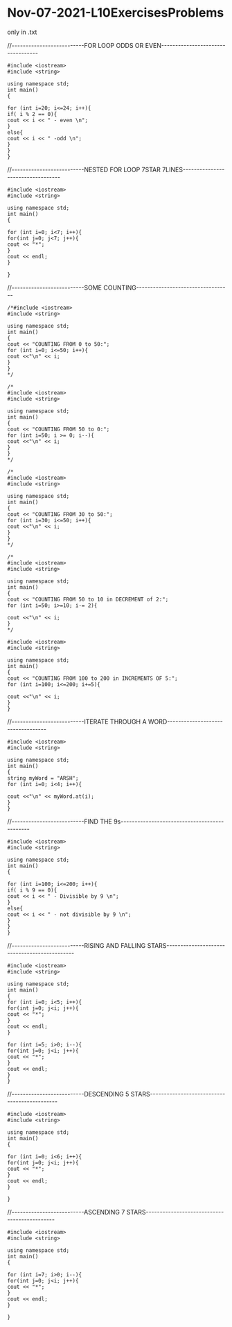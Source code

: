 # Nov-07-2021-L10ExercisesProblems
only in .txt

//--------------------------FOR LOOP ODDS OR EVEN----------------------------------

    #include <iostream>
    #include <string>

    using namespace std;
    int main()
    {

    for (int i=20; i<=24; i++){
    if( i % 2 == 0){
    cout << i << " - even \n";
    }
    else{
    cout << i << " -odd \n";
    }
    }
    }

//--------------------------NESTED FOR LOOP 7STAR 7LINES----------------------------------
		       
    #include <iostream>
    #include <string>

    using namespace std;
    int main()
    {

    for (int i=0; i<7; i++){
    for(int j=0; j<7; j++){
    cout << "*";
    }
    cout << endl;
    }

    }
 //--------------------------SOME COUNTING----------------------------------   
 
    /*#include <iostream>
    #include <string>

    using namespace std;
    int main()
    {
    cout << "COUNTING FROM 0 to 50:";
    for (int i=0; i<=50; i++){
    cout <<"\n" << i;
    }
    }
    */

    /*
    #include <iostream>
    #include <string>

    using namespace std;
    int main()
    {
    cout << "COUNTING FROM 50 to 0:";
    for (int i=50; i >= 0; i--){
    cout <<"\n" << i;
    }
    }
    */

    /*
    #include <iostream>
    #include <string>

    using namespace std;
    int main()
    {
    cout << "COUNTING FROM 30 to 50:";
    for (int i=30; i<=50; i++){
    cout <<"\n" << i;
    }
    }
    */

    /*
    #include <iostream>
    #include <string>

    using namespace std;
    int main()
    {
    cout << "COUNTING FROM 50 to 10 in DECREMENT of 2:";
    for (int i=50; i>=10; i-= 2){

    cout <<"\n" << i;
    }
    */     

    #include <iostream>
    #include <string>

    using namespace std;
    int main()
    {
    cout << "COUNTING FROM 100 to 200 in INCREMENTS OF 5:";
    for (int i=100; i<=200; i+=5){

    cout <<"\n" << i;
    }
    }
    
 //--------------------------ITERATE THROUGH A WORD----------------------------------
 
    #include <iostream>
    #include <string>

    using namespace std;
    int main()
    {
    string myWord = "ARSH";
    for (int i=0; i<4; i++){

    cout <<"\n" << myWord.at(i);
    }
    }
//--------------------------FIND THE 9s---------------------------------------------
			       
    #include <iostream>
    #include <string>

    using namespace std;
    int main()
    {

    for (int i=100; i<=200; i++){
    if( i % 9 == 0){
    cout << i << " - Divisible by 9 \n";
    }
    else{
    cout << i << " - not divisible by 9 \n";
    }
    }
    }
//--------------------------RISING AND FALLING STARS---------------------------------------------

    #include <iostream>
    #include <string>

    using namespace std;
    int main()
    {
    for (int i=0; i<5; i++){
    for(int j=0; j<i; j++){
    cout << "*";
    }
    cout << endl;
    }

    for (int i=5; i>0; i--){
    for(int j=0; j<i; j++){
    cout << "*";
    }
    cout << endl;
    }
    }
    
//--------------------------DESCENDING 5 STARS---------------------------------------------

    #include <iostream>
    #include <string>

    using namespace std;
    int main()
    {

    for (int i=0; i<6; i++){
    for(int j=0; j<i; j++){
    cout << "*";
    }
    cout << endl;
    }

    }
    
//--------------------------ASCENDING 7 STARS---------------------------------------------

    #include <iostream>
    #include <string>

    using namespace std;
    int main()
    {

    for (int i=7; i>0; i--){
    for(int j=0; j<i; j++){
    cout << "*";
    }
    cout << endl;
    }

    }
